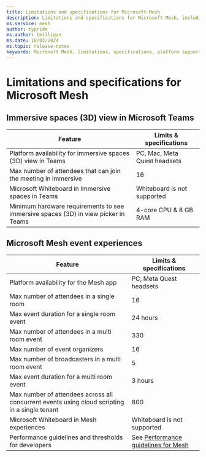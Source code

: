 ```yaml
---
title: Limitations and specifications for Microsoft Mesh
description: Limitations and specifications for Microsoft Mesh, including the platform support and maximum number of participants.
ms.service: mesh
author: typride 
ms.author: tmilligan
ms.date: 10/03/2024
ms.topic: release-notes
keywords: Microsoft Mesh, limitations, specifications, platform support, maximum number of people, documentation, features, performance
---
```


# Limitations and specifications for Microsoft Mesh

## Immersive spaces (3D) view in Microsoft Teams

| **Feature**                                                    | **Limits & specifications**  |
|----------------------------------------------------------------|------------------------------|
| Platform availability for immersive spaces (3D) view in Teams  | PC, Mac, Meta Quest headsets |
| Max number of attendees that can join the meeting in immersive | 16                           |
|Microsoft Whiteboard in Immersive spaces in Teams|Whiteboard is not supported|
| Minimum hardware requirements to see immersive spaces (3D) in view picker in Teams | 4-core CPU & 8 GB RAM                           |


## Microsoft Mesh event experiences

| **Feature**                                                                                   | **Limits & specifications**                                                                                |
|-----------------------------------------------------------------------------------------------|------------------------------------------------------------------------------------------------------------|
| Platform availability for the Mesh app                                                        | PC, Meta Quest headsets                                                                                    |
| Max number of attendees in a single room                                                      | 16                                                                                                         |
| Max event duration for a single room event                                                    | 24 hours                                                                                                   |
| Max number of attendees in a multi room event                                                 | 330                                                                                                        |
| Max number of event organizers                                                                | 16                                                                                                         |
| Max number of broadcasters in a multi room event                                              | 5                                                                                                          |
| Max event duration for a multi room event                                                     | 3 hours                                                                                                    |
| Max number of attendees across all concurrent events using cloud scripting in a single tenant | 800                                                                                                        |
|Microsoft Whiteboard in Mesh experiences|Whiteboard is not supported|
| Performance guidelines and thresholds for developers                                          | See [Performance guidelines for Mesh](../develop/debug-and-optimize-performance/performance-guidelines.md) |
